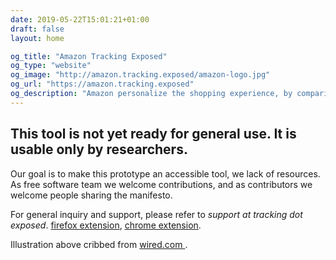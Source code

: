 ```yaml
---
date: 2019-05-22T15:01:21+01:00
draft: false
layout: home

og_title: "Amazon Tracking Exposed"
og_type: "website"
og_image: "http://amazon.tracking.exposed/amazon-logo.jpg"
og_url: "https://amazon.tracking.exposed"
og_description: "Amazon personalize the shopping experience, by comparing how customers get treated, you can figure out the impact of algorithm in your life"
---
```


## This tool is not yet ready for general use. It is usable only by researchers.

Our goal is to make this prototype an accessible tool, we lack of resources. As free software team we welcome contributions, and as contributors we welcome people sharing the manifesto.

For general inquiry and support, please refer to *support at tracking dot exposed*.
[firefox extension](http://amazon.tracking.exposed/bin/amtrex-0.0.4-fx.xpi), [chrome extension](https://chrome.google.com/webstore/detail/amtrex/nopfdaeelmonpgdnoiknblckjkhjkecd).

<smaller>
    Illustration above cribbed from <a href="https://www.wired.com/story/amazon-marketplace-apps-privacy/" target=_blank>
        wired.com
    </a>.
</smaller>